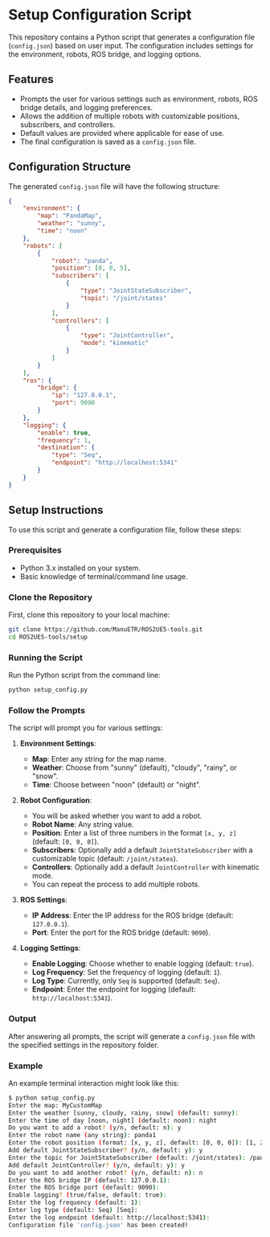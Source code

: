 # Setup Configuration Script

This repository contains a Python script that generates a configuration file (`config.json`) based on user input. The configuration includes settings for the environment, robots, ROS bridge, and logging options.

## Features

- Prompts the user for various settings such as environment, robots, ROS bridge details, and logging preferences.
- Allows the addition of multiple robots with customizable positions, subscribers, and controllers.
- Default values are provided where applicable for ease of use.
- The final configuration is saved as a `config.json` file.

## Configuration Structure

The generated `config.json` file will have the following structure:

```json
{
    "environment": {
        "map": "PandaMap",
        "weather": "sunny",
        "time": "noon"
    },
    "robots": [
        {
            "robot": "panda",
            "position": [0, 0, 5],
            "subscribers": [
                {
                    "type": "JointStateSubscriber",
                    "topic": "/joint/states"
                }
            ],
            "controllers": [
                {
                    "type": "JointController",
                    "mode": "kinematic"
                }
            ]
        }
    ],
    "ros": {
        "bridge": {
            "ip": "127.0.0.1",
            "port": 9090
        }
    },
    "logging": {
        "enable": true,
        "frequency": 1,
        "destination": {
            "type": "Seq",
            "endpoint": "http://localhost:5341"
        }
    }
}
```

## Setup Instructions

To use this script and generate a configuration file, follow these steps:

### Prerequisites

- Python 3.x installed on your system.
- Basic knowledge of terminal/command line usage.

### Clone the Repository

First, clone this repository to your local machine:

```bash
git clone https://github.com/ManuETR/ROS2UE5-tools.git
cd ROS2UE5-tools/setup
```

### Running the Script

Run the Python script from the command line:

```bash
python setup_config.py
```

### Follow the Prompts

The script will prompt you for various settings:

1. **Environment Settings**:
   - **Map**: Enter any string for the map name.
   - **Weather**: Choose from "sunny" (default), "cloudy", "rainy", or "snow".
   - **Time**: Choose between "noon" (default) or "night".

2. **Robot Configuration**:
   - You will be asked whether you want to add a robot.
   - **Robot Name**: Any string value.
   - **Position**: Enter a list of three numbers in the format `[x, y, z]` (default: `[0, 0, 0]`).
   - **Subscribers**: Optionally add a default `JointStateSubscriber` with a customizable topic (default: `/joint/states`).
   - **Controllers**: Optionally add a default `JointController` with kinematic mode.
   - You can repeat the process to add multiple robots.

3. **ROS Settings**:
   - **IP Address**: Enter the IP address for the ROS bridge (default: `127.0.0.1`).
   - **Port**: Enter the port for the ROS bridge (default: `9090`).

4. **Logging Settings**:
   - **Enable Logging**: Choose whether to enable logging (default: `true`).
   - **Log Frequency**: Set the frequency of logging (default: `1`).
   - **Log Type**: Currently, only `Seq` is supported (default: `Seq`).
   - **Endpoint**: Enter the endpoint for logging (default: `http://localhost:5341`).

### Output

After answering all prompts, the script will generate a `config.json` file with the specified settings in the repository folder.

### Example

An example terminal interaction might look like this:

```bash
$ python setup_config.py
Enter the map: MyCustomMap
Enter the weather [sunny, cloudy, rainy, snow] (default: sunny): 
Enter the time of day [noon, night] (default: noon): night
Do you want to add a robot? (y/n, default: n): y
Enter the robot name (any string): panda1
Enter the robot position (format: [x, y, z], default: [0, 0, 0]): [1, 2, 3]
Add default JointStateSubscriber? (y/n, default: y): y
Enter the topic for JointStateSubscriber (default: /joint/states): /panda1/joint/states
Add default JointController? (y/n, default: y): y
Do you want to add another robot? (y/n, default: n): n
Enter the ROS bridge IP (default: 127.0.0.1): 
Enter the ROS bridge port (default: 9090): 
Enable logging? (true/false, default: true): 
Enter the log frequency (default: 1): 
Enter log type (default: Seq) [Seq]: 
Enter the log endpoint (default: http://localhost:5341): 
Configuration file 'config.json' has been created!
```
